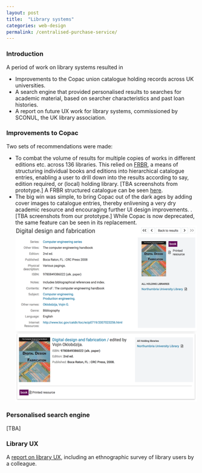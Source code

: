 ```yaml
---
layout: post
title:  "Library systems"
categories: web-design 
permalink: /centralised-purchase-service/
---
```

### Introduction 

A period of work on library systems resulted in 
* Improvements to the Copac union catalogue holding records across UK universities.
* A search engine that provided personalised results to searches for academic 
material, based on searcher characteristics and past loan histories.
* A report on future UX work for library systems, commissioned by SCONUL,
the UK library association.

### Improvements to Copac

Two sets of recommendations were made:
* To combat the volume of results for multiple copies of works in different editions
 etc. across 136 libraries. This relied on [FRBR](https://www.oclc.org/research/activities/frbr.html),
 a means of structuring individual books and editions into hierarchical 
 catalogue entries, enabling a user to drill down into the results 
 according to say, edition required, or (local) holding library. \[TBA screenshots
 from prototype.\] A FRBR structured catalogue can be seen [here](https://www.worldcat.org).
* The big win was simple, to bring Copac out of the dark ages by adding
 cover images to catalogue entries, thereby enlivening a very dry academic resource
 and encouraging further UI design improvements.
 . \[TBA screenshots from our prototype.\]
 While Copac is now deprecated, the same feature can be seen in its replacement.
 ![Catalogue entry](/assets/images/library/top-level-result.png)
 ![Drill-down catalog entry](/assets/images/library/drill-down-result.png)


### Personalised search engine

\[TBA\]

### Library UX

A [report on library UX](http://hedtek.com/wp-content/uploads/2012/09/libUX-in-HE-Libraries.pdf), including an ethnographic survey of library users by a colleague.








